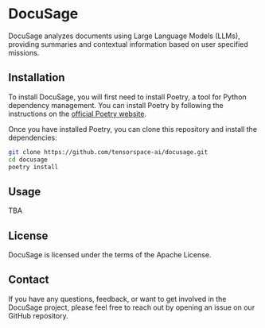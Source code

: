 # DocuSage

DocuSage analyzes documents using Large Language Models (LLMs), providing summaries and contextual information based on user specified missions.

## Installation

To install DocuSage, you will first need to install Poetry, a tool for Python dependency management. You can install Poetry by following the instructions on the [official Poetry website](https://python-poetry.org/docs/).

Once you have installed Poetry, you can clone this repository and install the dependencies:

```bash
git clone https://github.com/tensorspace-ai/docusage.git
cd docusage
poetry install
```

## Usage

TBA

## License

DocuSage is licensed under the terms of the Apache License.

## Contact

If you have any questions, feedback, or want to get involved in the DocuSage project, please feel free to reach out by opening an issue on our GitHub repository.